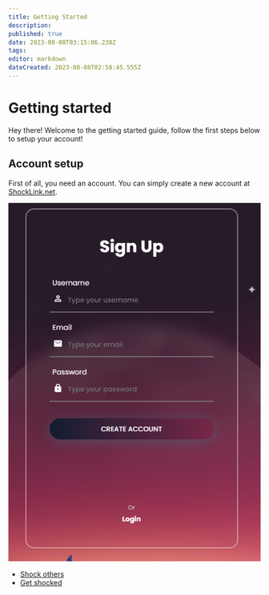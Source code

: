 ```yaml
---
title: Getting Started
description: 
published: true
date: 2023-08-08T03:15:06.238Z
tags: 
editor: markdown
dateCreated: 2023-08-08T02:58:45.555Z
---
```


# Getting started
Hey there! Welcome to the getting started guide, follow the first steps below to setup your account!

## Account setup

First of all, you need an account. You can simply create a new account at [ShockLink.net](https://shocklink.net/#/account/signup).

![signup-page.png|200x100](/getting-started/signup-page.png)


+ [Shock others]()
+ [Get shocked]()